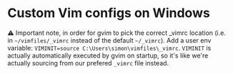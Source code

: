 # Custom Vim configs on Windows
:warning: Important note, in order for gvim to pick the correct _vimrc location (i.e. in `~/vimfiles/_vimrc` instead of the default `~/_vimrc`).
Add a user env variable: `VIMINIT=source C:\Users\simon\vimfiles\_vimrc`.
`VIMINIT` is actually automatically executed by gvim on startup, so it's like we're actually sourcing from our prefered `_vimrc` file instead.
